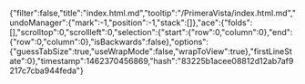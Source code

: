 {"filter":false,"title":"index.html.md","tooltip":"/PrimeraVista/index.html.md","undoManager":{"mark":-1,"position":-1,"stack":[]},"ace":{"folds":[],"scrolltop":0,"scrollleft":0,"selection":{"start":{"row":0,"column":0},"end":{"row":0,"column":0},"isBackwards":false},"options":{"guessTabSize":true,"useWrapMode":false,"wrapToView":true},"firstLineState":0},"timestamp":1462370456869,"hash":"83225b1acee08812d12ab7af9217c7cba944feda"}
